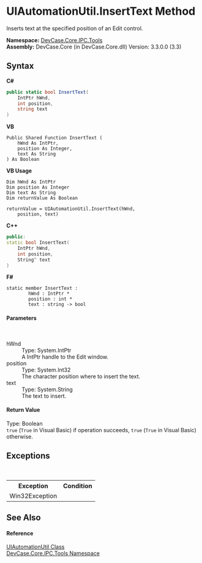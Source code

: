 # UIAutomationUtil.InsertText Method 
 

Inserts text at the specified position of an Edit control.

**Namespace:**&nbsp;<a href="N_DevCase_Core_IPC_Tools">DevCase.Core.IPC.Tools</a><br />**Assembly:**&nbsp;DevCase.Core (in DevCase.Core.dll) Version: 3.3.0.0 (3.3)

## Syntax

**C#**<br />
``` C#
public static bool InsertText(
	IntPtr hWnd,
	int position,
	string text
)
```

**VB**<br />
``` VB
Public Shared Function InsertText ( 
	hWnd As IntPtr,
	position As Integer,
	text As String
) As Boolean
```

**VB Usage**<br />
``` VB Usage
Dim hWnd As IntPtr
Dim position As Integer
Dim text As String
Dim returnValue As Boolean

returnValue = UIAutomationUtil.InsertText(hWnd, 
	position, text)
```

**C++**<br />
``` C++
public:
static bool InsertText(
	IntPtr hWnd, 
	int position, 
	String^ text
)
```

**F#**<br />
``` F#
static member InsertText : 
        hWnd : IntPtr * 
        position : int * 
        text : string -> bool 

```


#### Parameters
&nbsp;<dl><dt>hWnd</dt><dd>Type: System.IntPtr<br />A IntPtr handle to the Edit window.</dd><dt>position</dt><dd>Type: System.Int32<br />The character position where to insert the text.</dd><dt>text</dt><dd>Type: System.String<br />The text to insert.</dd></dl>

#### Return Value
Type: Boolean<br />`true` (`True` in Visual Basic) if operation succeeds, `true` (`True` in Visual Basic) otherwise.

## Exceptions
&nbsp;<table><tr><th>Exception</th><th>Condition</th></tr><tr><td>Win32Exception</td><td /></tr></table>

## See Also


#### Reference
<a href="T_DevCase_Core_IPC_Tools_UIAutomationUtil">UIAutomationUtil Class</a><br /><a href="N_DevCase_Core_IPC_Tools">DevCase.Core.IPC.Tools Namespace</a><br />